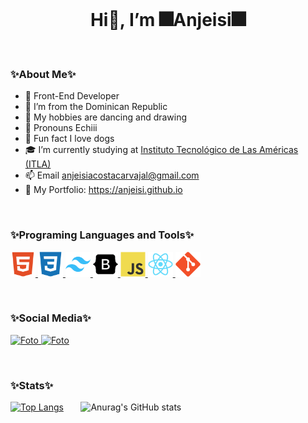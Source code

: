 <div id="header" align="center" >
  <img width="100" src="https://media.giphy.com/media/csYkWsVSZTzcSSU7oA/giphy.gif" alt="">
   <h1 align="center">Hi👋, I’m 🎆Anjeisi🎆</h1>
</div>

&nbsp;

<h3>✨About Me✨</h3>

- 🌼 Front-End Developer
- 🌱 I’m from the Dominican Republic
- 💃 My hobbies are dancing and drawing
- 🍥 Pronouns Echiii
- 🐶 Fun fact I love dogs
- 🎓 I’m currently studying at [Instituto Tecnológico de Las Américas (ITLA)](https://itla.edu.do/)
- 📫 Email <a href="anjeisiacostacarvajal@gmail.com">anjeisiacostacarvajal@gmail.com</a>
- 💖 My Portfolio: <a href="https://anjeisi.github.io">https://anjeisi.github.io</a>
  
&nbsp;

<h3>✨Programing Languages and Tools✨</h3> 

<div align="left">
  <a href="https://www.w3schools.com/cs/" target="_blank" rel="noreferrer">
    <img src="https://github.com/devicons/devicon/blob/master/icons/html5/html5-plain.svg" width="40"/>
    <img src="https://github.com/devicons/devicon/blob/master/icons/css3/css3-plain.svg" width="40"/">
    <img src="https://github.com/devicons/devicon/blob/master/icons/tailwindcss/tailwindcss-plain.svg" width="40"/>
    <img src="https://github.com/devicons/devicon/blob/master/icons/bootstrap/bootstrap-plain.svg" width="40"/>
    <img src="https://github.com/devicons/devicon/blob/master/icons/javascript/javascript-original.svg" width="40"/>
    <img src="https://github.com/devicons/devicon/blob/master/icons/react/react-original.svg" width="40"/>
    <img src="https://github.com/devicons/devicon/blob/master/icons/git/git-plain.svg" width="40"/>
  </a>
</div>

&nbsp;

<h3>✨Social Media✨</h3>

<a href="https://t.me/Echi_xi">
  <img width='65px' src="https://logos-world.net/wp-content/uploads/2021/03/Telegram-Logo.png" alt="Foto">
</a> 
<a href="https://www.instagram.com/echi_xi/">
  <img width='65px' src="https://logos-world.net/wp-content/uploads/2020/06/Instagram-Logo-700x394.png" alt="Foto">
</a>

&nbsp;

<h3>✨Stats✨</h3>

[![Top Langs](https://github-readme-stats.vercel.app/api/top-langs/?username=anjeisi&langs_count=8)](https://github.com/anuraghazra/github-readme-stats) &nbsp; &nbsp; &nbsp; ![Anurag's GitHub stats](https://github-readme-stats.vercel.app/api?username=anjeisi&show_icons=true&theme=default)
